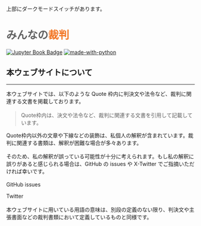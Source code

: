 <p class="top">上部にダークモードスイッチがあります。


# <span style="color: #616161;">みんなの</span><span style="color: #f37726;">裁判</span>

[![Jupyter Book Badge](https://jupyterbook.org/_images/badge.svg)](https://jupyterbook.org)
[![made-with-python](https://img.shields.io/badge/Made%20with-Python-1f425f.svg)](https://www.python.org/)

## 本ウェブサイトについて

---

<p style="margin-bottom: 1.2em;">本ウェブサイトでは、以下のような Quote <a href="https://jupyterbook.org/en/stable/reference/cheatsheet.html#quote"><i class="fa-solid fa-up-right-from-square"></i></a> 枠内に判決文や法令など、裁判に関連する文書を掲載しております。

<div class="base">

> <p class="q">Quote枠内は、決文や法令など、裁判に関連する文書を引用して記載しています。

</div>

<p style="margin-bottom: 1.2em;">Quote枠内以外の文章や下線などの装飾は、私個人の解釈が含まれています。裁判に関連する書類は、解釈が困難な場合が多々あります。

<p  style="margin-bottom: 1.2em;">そのため、私の解釈が誤っている可能性が十分に考えられます。もし私の解釈に誤りがあると感じられる場合は、GitHub の issues や X-Twitter でご指摘いただければ幸いです。

<i class="fa-brands fa-github"></i> GitHub issues [<i class="fa-solid fa-up-right-from-square"></i>](https://github.com/fuseimatome/saiban/issues)

<i class="fa-brands fa-twitter"></i> Twitter [<i class="fa-solid fa-up-right-from-square"></i>](https://twitter.com/fuseimatome)

<p  style="margin-top: 1.2em;">本ウェブサイトに用いている用語の意味は、別段の定義のない限り、判決文や主張書面などの裁判書類において定義しているものと同様です。


